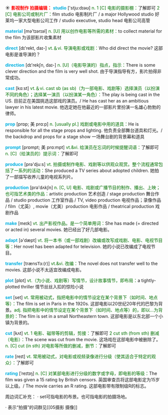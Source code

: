 ☀ <font color="red">**影视制作 拍摄编辑：**</font>
<font color="sky blue">**studio**</font> ['stju:dɪəʊ] 
<font color="rgb(227, 108, 9)">n. 1 [C] 电影的摄影棚：</font>了解即可 <font color="rgb(227, 108, 9)">2 [C] 电影公司或制片厂：</font>film studio 电影制片厂 / a major Hollywood studio 好莱坞一家大型电影公司工作 / studio executive, studio head 电影公司高管

<font color="sky blue">**material**</font> [mə'tɪərɪəl] 
<font color="rgb(227, 108, 9)">n. [U] 用以创作电影等所需的素材：</font>to collect material for the film 为该部影片收集素材

<font color="sky blue">**direct**</font> [dɪ'rekt, daɪ-] 
<font color="rgb(227, 108, 9)">vt.＆vi. 导演电影或戏剧：</font>Who did direct the movie? 这部电影是谁导演的？

<font color="sky blue">**direction**</font> [dɪ'rekʃn, daɪ-] 
<font color="rgb(227, 108, 9)">n. [U]（电影导演的）指点，指示：</font>There is some clever direction and the film is very well shot. 由于导演指导有方，影片拍得非常成功。

<font color="sky blue">**cast**</font> [kɑːst] 
<font color="rgb(227, 108, 9)">vt.＆vi. cast sb (as sb)（为一部电影、戏剧等）选择演员（以扮演不同的角色）；选择某一演员（以扮演某一角色）：</font>The play is being cast in the US. 目前正在美国挑选这部戏的演员。/ He has cast her as an ambitious lawyer in his latest movie. 他选定她在他最近的一部影片里扮演一名雄心勃勃的律师。
           
<font color="sky blue">**prop**</font> [prɒp; 美 prɑ:p]
<font color="rgb(227, 108, 9)">n. [usually pl.] 戏剧或电影中用的道具：</font>He is responsible for all the stage props and lighting. 他负责全部舞台道具和灯光。/ the backdrop and props for a stage show 一场舞台剧的背景幕和道具           

<font color="sky blue">**prompt**</font> [prɒmpt; 美 prɑ:mpt]
<font color="rgb(227, 108, 9)">vt.&vi. 给演员在忘词的时候提醒词语：</font>了解即可 <font color="rgb(227, 108, 9)">n. [C]（给演员的）提示词：</font>了解即可

<font color="sky blue">**produce**</font> [prə'dju:s] 
<font color="rgb(227, 108, 9)">vt. 拍摄或制作电影、戏剧等以供观众观赏。整个流程通常包括了一系列的活动：</font>She produced a TV series about adopted children. 她拍了一部描写收养儿童的电视系列片。

<font color="sky blue">**production**</font> [prə'dʌkʃn] 
<font color="rgb(227, 108, 9)">n. [C, U] 电影、戏剧或广播节目的制作、播出、上映；也可指艺术类的作品：</font>artistic production 艺术创造 / stage production 舞台作品 / studio production 工作室作品 / TV, video production 电视作品；录像作品 / film（尤英）, movie（尤美）production 电影作品 / theatrical production 戏剧作品

<font color="sky blue">**make**</font> [meɪk] 
<font color="rgb(227, 108, 9)">vt. 出产影视作品。是一个简单用词：</font>She has made (= directed or acted in) several movies. 她已经出了好几部电影。

<font color="sky blue">**adapt**</font> [ə'dæpt] 
<font color="rgb(227, 108, 9)">vt. 将一本书（或一部戏剧）改编或改写成戏剧、电影、电视节目等：</font>Her novel has been adapted for television. 她的小说已改编成了电视节目。
           
<font color="sky blue">**transfer**</font> [trænsˈfɜ:(r)]
<font color="rgb(227, 108, 9)">vt.&vi. 改编：</font>The novel does not transfer well to the movies. 这部小说不太适宜改编成电影。

<font color="sky blue">**plot**</font> [plɒt] 
<font color="rgb(227, 108, 9)">vt.（为小说、戏剧等）写情节，设计故事情节，即布局：</font>a tightly-plotted thriller 情节丝丝入扣的惊险小说

<font color="sky blue">**set**</font> [set] 
<font color="rgb(227, 108, 9)">vt. 常用被动式，指把电影中的情节设定在某个背景下（如时间、地点等）：</font>The film is set in Paris in the 1920s. 这部电影以20世纪20年代的巴黎为背景。<font color="rgb(227, 108, 9)">adj. 指把电影中的情节设定在某个背景下（如时间、地点等）的，即以…为背景的：</font>The film is set in a small Northeastern town. 这部电影是以东北部一个小镇为背景的。

<font color="sky blue">**cut**</font> [kʌt] 
<font color="rgb(227, 108, 9)">vt. 1 电影、磁带等的剪辑，剪接：</font>了解即可 <font color="rgb(227, 108, 9)">2 cut sth (from sth) 删减（电影）：</font>The scene was cut from the movie. 这场戏在这部电影中被删除了。<font color="rgb(227, 108, 9)">n. [C] cut (in sth) 对电影等所做的删减，删节：</font>了解即可

<font color="sky blue">**rate**</font> [reɪt] 
<font color="rgb(227, 108, 9)">vt. 常用被动式，对电影或视频录像进行分级（使其适合于特定的观众）：</font>了解即可
           
<font color="sky blue">**rating**</font> [ˈreɪtɪŋ]
<font color="rgb(227, 108, 9)">n. [C] 对某部电影进行分级的数字或字母，即电影的等级：</font>The film was given a 15 rating by British censors. 英国审查员将这部电影定为15岁以上级。/ The movie carries an R rating. 这部电影带有限制级R的标志。
 
周边词汇补充：
· set可指电影的布景。也可指电影的拍摄场地。

· 表示“拍摄”的词群见[[05摄影 摄像]]
